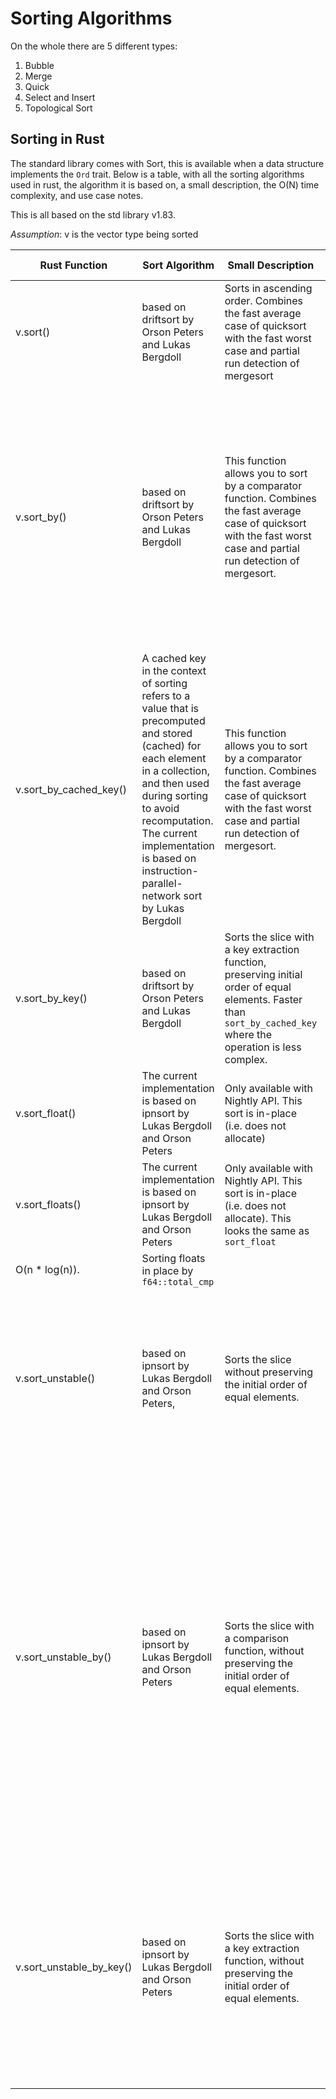 # Sorting Algorithms

On the whole there are 5 different types:

1. Bubble
2. Merge
3. Quick
4. Select and Insert
5. Topological Sort

## Sorting in Rust

The standard library comes with Sort, this is available when a data structure implements the `Ord` trait.
Below is a table, with all the sorting algorithms used in rust, the algorithm it is based on, a small description, the O(N) time complexity, and use case notes.

This is all based on the std library v1.83.

_Assumption_: v is the vector type being sorted

| Rust Function            | Sort Algorithm                                                                                                                                                                                                                                                                     | Small Description                                                                                                                                                       | O(N) Time Complexity                                                                      | Use Case                                                                                                                                                                                                                                                                                                                                                                                          |
| ------------------------ | ---------------------------------------------------------------------------------------------------------------------------------------------------------------------------------------------------------------------------------------------------------------------------------- | ----------------------------------------------------------------------------------------------------------------------------------------------------------------------- | ----------------------------------------------------------------------------------------- | ------------------------------------------------------------------------------------------------------------------------------------------------------------------------------------------------------------------------------------------------------------------------------------------------------------------------------------------------------------------------------------------------- |
| v.sort()                 | based on driftsort by Orson Peters and Lukas Bergdoll                                                                                                                                                                                                                              | Sorts in ascending order. Combines the fast average case of quicksort with the fast worst case and partial run detection of mergesort                                   | O(n \* log(n))                                                                            |                                                                                                                                                                                                                                                                                                                                                                                                   |
| v.sort_by()              | based on driftsort by Orson Peters and Lukas Bergdoll                                                                                                                                                                                                                              | This function allows you to sort by a comparator function. Combines the fast average case of quicksort with the fast worst case and partial run detection of mergesort. | O(n \* log(n))                                                                            | When you have a custom comparator function, where comparisons can be done directly between elements and no computation/ key calculation needs to be done e.g. directly comparing sizes of integers rather than lengths of strings                                                                                                                                                                 |
| v.sort_by_cached_key()   | A cached key in the context of sorting refers to a value that is precomputed and stored (cached) for each element in a collection, and then used during sorting to avoid recomputation. The current implementation is based on instruction-parallel-network sort by Lukas Bergdoll | This function allows you to sort by a comparator function. Combines the fast average case of quicksort with the fast worst case and partial run detection of mergesort. | O(k \* log(n)) where k is the number of distinct elements in the input                    | When key computation is expensive, or the structure is large enough that reducing redundant computations increase performance. Where speed is important and you do not have concerns regarding memory.                                                                                                                                                                                            |
| v.sort_by_key()          | based on driftsort by Orson Peters and Lukas Bergdoll                                                                                                                                                                                                                              | Sorts the slice with a key extraction function, preserving initial order of equal elements. Faster than `sort_by_cached_key` where the operation is less complex.       | On inputs with k distinct elements, the expected time to sort the data is O(n \* log(k)). | When key computation is simple or in expensive, smaller data sets or where memory is limited.                                                                                                                                                                                                                                                                                                     |
| v.sort_float()           | The current implementation is based on ipnsort by Lukas Bergdoll and Orson Peters                                                                                                                                                                                                  | Only available with Nightly API. This sort is in-place (i.e. does not allocate)                                                                                         | O(n \* log(n)).                                                                           | Sorting floats in place by `f64::total_cmp`                                                                                                                                                                                                                                                                                                                                                       |
| v.sort_floats()          | The current implementation is based on ipnsort by Lukas Bergdoll and Orson Peters                                                                                                                                                                                                  | Only available with Nightly API. This sort is in-place (i.e. does not allocate). This looks the same as `sort_float`                                                    |
| O(n \* log(n)).          | Sorting floats in place by `f64::total_cmp`                                                                                                                                                                                                                                        |
| v.sort_unstable()        | based on ipnsort by Lukas Bergdoll and Orson Peters,                                                                                                                                                                                                                               | Sorts the slice without preserving the initial order of equal elements.                                                                                                 | O(n \* log(k)), where is number of elements, O(n \* log(n)) worst-case                    | It is typically faster than stable sorting, except in a few special cases, e.g., when the slice is partially sorted. May panic if the implementation of Ord for T does not implement a total order.                                                                                                                                                                                               |
| v.sort_unstable_by()     | based on ipnsort by Lukas Bergdoll and Orson Peters                                                                                                                                                                                                                                | Sorts the slice with a comparison function, without preserving the initial order of equal elements.                                                                     | O(n \* log(k)), where is number of elements, O(n \* log(n)) worst-case                    | It is typically faster than stable sorting, except in a few special cases, e.g., when the slice is partially sorted. May panic if the implementation of Ord for T does not implement a total order. Sorting types that only implement PartialOrd such as f32 and f64 require additional precautions. This sort is unstable (i.e., may reorder equal elements), in-place (i.e., does not allocate) |
| v.sort_unstable_by_key() | based on ipnsort by Lukas Bergdoll and Orson Peters                                                                                                                                                                                                                                | Sorts the slice with a key extraction function, without preserving the initial order of equal elements.                                                                 | O(n \* log(k)), where is number of elements, O(n \* log(n)) worst-case                    | It is typically faster than stable sorting, except in a few special cases, e.g., when the slice is partially sorted. May panic if the implementation of Ord for K does not implement a total order. This sort is unstable (i.e., may reorder equal elements).                                                                                                                                     |
